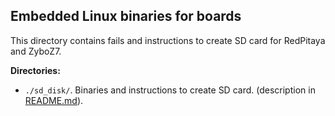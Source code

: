 ## Embedded Linux binaries for boards

This directory contains fails and instructions to create SD card for RedPitaya and ZyboZ7.

**Directories:**

- `./sd_disk/`. Binaries and instructions to create SD card. (description in [README.md](./sd_disk/README.md)).
